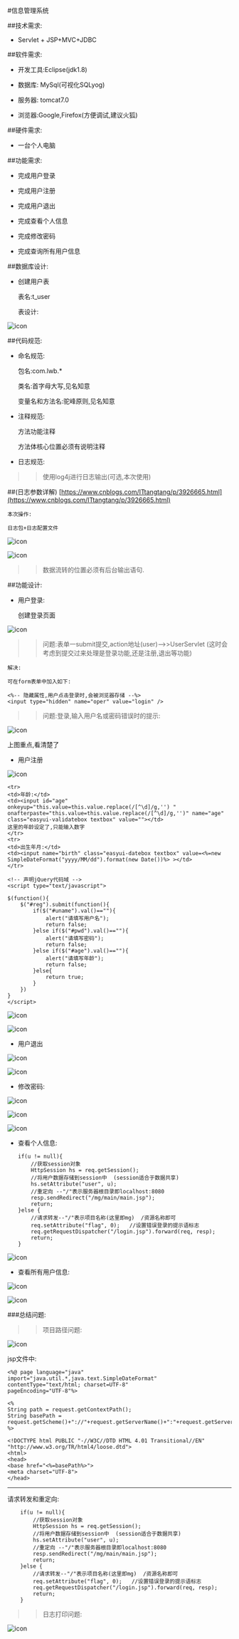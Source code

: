 #信息管理系统


##技术需求:

*	Servlet + JSP+MVC+JDBC

##软件需求:

*	开发工具:Eclipse(jdk1.8)

*	数据库:  MySql(可视化SQLyog)

*	服务器:  tomcat7.0

*	浏览器:Google,Firefox(方便调试,建议火狐)

##硬件需求:

*	一台个人电脑

##功能需求:

*	完成用户登录

*   完成用户注册

*	完成用户退出

*	完成查看个人信息

*	完成修改密码

*	完成查询所有用户信息



##数据库设计:

*	创建用户表

	表名:t_user

	表设计:

![icon](img/45.jpg)

##代码规范:

*	命名规范:

	包名:com.lwb.*

	类名:首字母大写,见名知意

	变量名和方法名:驼峰原则,见名知意

*	注释规范:

	方法功能注释

	方法体核心位置必须有说明注释

*	日志规范:

>> 使用log4j进行日志输出(可选,本次使用)

##(日志参数详解) [https://www.cnblogs.com/ITtangtang/p/3926665.html](https://www.cnblogs.com/ITtangtang/p/3926665.html)

	本次操作:

	日志包+日志配置文件

![icon](img/46.jpg)

![icon](img/47.jpg)


>> 数据流转的位置必须有后台输出语句.

##功能设计:

*	用户登录:

	创建登录页面

![icon](img/48.jpg)


>> 问题:表单一submit提交,action地址(user)-->>UserServlet (这时会考虑到提交过来处理是登录功能,还是注册,退出等功能)

	解决:

	可在form表单中加入如下:

	<%-- 隐藏属性,用户点击登录时,会被浏览器存储 --%>
    <input type="hidden" name="oper" value="login" />


>> 问题:登录,输入用户名或密码错误时的提示:

![icon](img/49.jpg)

上图重点,看清楚了


*	用户注册

![icon](img/50.jpg)

	<tr>
	<td>年龄:</td>
	<td><input id="age" onkeyup="this.value=this.value.replace(/[^\d]/g,'') " onafterpaste="this.value=this.value.replace(/[^\d]/g,'')" name="age" class="easyui-validatebox textbox" value=""></td>
	这里的年龄设定了,只能输入数字
	</tr>
	<tr>
	<td>出生年月:</td>
	<td><input name="birth" class="easyui-datebox textbox" value=<%=new SimpleDateFormat("yyyy/MM/dd").format(new Date())%> ></td>
	</tr>

	<!-- 声明jQuery代码域 -->
	<script type="text/javascript">
	
	$(function(){
		$("#reg").submit(function(){
			if($("#uname").val()==""){
				alert("请填写用户名");
				return false;
			}else if($("#pwd").val()==""){
				alert("请填写密码");
				return false;
			}else if($("#age").val()==""){
				alert("请填写年龄");
				return false;
			}else{
				return true;
			}
		})		
	}	
	</script>

![icon](img/51.jpg)

![icon](img/52.jpg)


*	用户退出

![icon](img/53.jpg)

![icon](img/54.jpg)


*	修改密码:

![icon](img/55.jpg)

![icon](img/56.jpg)

![icon](img/57.jpg)


*	查看个人信息:

		if(u != null){
			//获取session对象
			HttpSession hs = req.getSession();
			//将用户数据存储到session中  (session适合于数据共享)
			hs.setAttribute("user", u);
			//重定向 --"/"表示服务器根目录即localhost:8080
			resp.sendRedirect("/mg/main/main.jsp");
			return;
		}else {
			//请求转发--"/"表示项目名称(这里即mg)  /资源名称即可		
			req.setAttribute("flag", 0);   //设置错误登录的提示语标志
			req.getRequestDispatcher("/login.jsp").forward(req, resp);
			return;
		}

![icon](img/58.jpg)



*	查看所有用户信息:

![icon](img/59.jpg)

![icon](img/60.png)



###总结问题:

>>  项目路径问题:

![icon](img/61.jpg)

jsp文件中:

	<%@ page language="java" import="java.util.*,java.text.SimpleDateFormat" contentType="text/html; charset=UTF-8"
    pageEncoding="UTF-8"%>

	<%
	String path = request.getContextPath();
	String basePath = request.getScheme()+"://"+request.getServerName()+":"+request.getServerPort()+path+"/";
	%>

	<!DOCTYPE html PUBLIC "-//W3C//DTD HTML 4.01 Transitional//EN" "http://www.w3.org/TR/html4/loose.dtd">
	<html>
	<head>
	<base href="<%=basePath%>">	
	<meta charset="UTF-8">
	</head>

-------------------------------------------------------------------------------------------

请求转发和重定向:

		if(u != null){
			//获取session对象
			HttpSession hs = req.getSession();
			//将用户数据存储到session中  (session适合于数据共享)
			hs.setAttribute("user", u);
			//重定向 --"/"表示服务器根目录即localhost:8080
			resp.sendRedirect("/mg/main/main.jsp");
			return;
		}else {
			//请求转发--"/"表示项目名称(这里即mg)  /资源名称即可		
			req.setAttribute("flag", 0);   //设置错误登录的提示语标志
			req.getRequestDispatcher("/login.jsp").forward(req, resp);
			return;
		}	


>>  日志打印问题:

![icon](img/62.jpg)